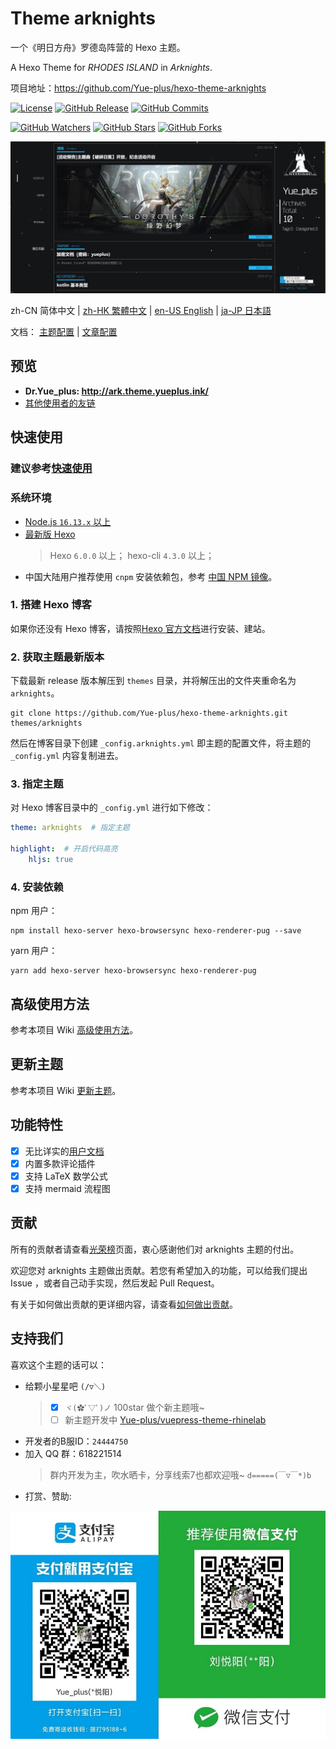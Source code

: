 # Theme arknights

一个《明日方舟》罗德岛阵营的 Hexo 主题。

A Hexo Theme for *RHODES ISLAND* in *Arknights*.

项目地址：<https://github.com/Yue-plus/hexo-theme-arknights>

<a title="License" target="_blank" href="https://github.com/Yue-plus/hexo-theme-arknights/blob/master/LICENSE"><img alt="License" src="https://img.shields.io/github/license/Yue-plus/hexo-theme-arknights.svg?style=flat"></a>
<a title="GitHub Release" target="_blank" href="https://github.com/Yue-plus/hexo-theme-arknights/releases"><img alt="GitHub Release" src="https://img.shields.io/github/v/release/Yue-plus/hexo-theme-arknights?style=flat"></a>
<a title="GitHub Commits" target="_blank" href="https://github.com/Yue-plus/hexo-theme-arknights/commits/master"><img alt="GitHub Commits" src="https://img.shields.io/github/commit-activity/m/Yue-plus/hexo-theme-arknights.svg?style=flat&color=brightgreen&label=commits"></a>

<a title="GitHub Watchers" target="_blank" href="https://github.com/Yue-plus/hexo-theme-arknights/watchers"><img alt="GitHub Watchers" src="https://img.shields.io/github/watchers/Yue-plus/hexo-theme-arknights.svg?label=Watchers&style=social"></a>  <a title="GitHub Stars" target="_blank" href="https://github.com/Yue-plus/hexo-theme-arknights/stargazers"><img alt="GitHub Stars" src="https://img.shields.io/github/stars/Yue-plus/hexo-theme-arknights.svg?label=Stars&style=social"></a>  <a title="GitHub Forks" target="_blank" href="https://github.com/Yue-plus/hexo-theme-arknights/network/members"><img alt="GitHub Forks" src="https://img.shields.io/github/forks/Yue-plus/hexo-theme-arknights.svg?label=Forks&style=social"></a>

![ScreenShot](./demo.jpg)

<p>zh-CN 简体中文  |  <a title="Traditional Chinese" href="README.tc.md">zh-HK 繁體中文</a>  |  <a title="English" href="README.en.md">en-US English</a>  |  <a title="Japanese" href="README.ja.md">ja-JP 日本語</a></p>

<span>文档：</span>
  <a href="https://github.com/Yue-plus/hexo-theme-arknights/wiki">主题配置</a> | 
  <a href="https://hexo.io/zh-cn/docs/front-matter">文章配置</a>

## 预览

- **Dr.Yue_plus: <http://ark.theme.yueplus.ink/>**
- [其他使用者的友链](./friend_Links.md)

## 快速使用

### 建议参考[快速使用](https://github.com/Yue-plus/hexo-theme-arknights/wiki/%E5%BF%AB%E9%80%9F%E4%BD%BF%E7%94%A8)

### 系统环境

- [Node.js `16.13.x` 以上](https://nodejs.org/zh-cn/)
- [最新版 Hexo](https://hexo.io/zh-cn/)
  > Hexo `6.0.0` 以上；
  > hexo-cli `4.3.0` 以上；
- 中国大陆用户推荐使用 `cnpm` 安装依赖包，参考 [中国 NPM 镜像](https://npmmirror.com/)。

### 1. 搭建 Hexo 博客

如果你还没有 Hexo 博客，请按照[Hexo 官方文档](https://hexo.io/zh-cn/docs/)进行安装、建站。

### 2. 获取主题最新版本

下载最新 release 版本解压到 `themes` 目录，并将解压出的文件夹重命名为 `arknights`。

``` shell script
git clone https://github.com/Yue-plus/hexo-theme-arknights.git themes/arknights
```

然后在博客目录下创建 `_config.arknights.yml` 即主题的配置文件，将主题的 `_config.yml` 内容复制进去。

### 3. 指定主题

对 Hexo 博客目录中的 `_config.yml` 进行如下修改：

``` yaml
theme: arknights  # 指定主题

highlight:  # 开启代码高亮
    hljs: true
```

### 4. 安装依赖

npm 用户：
``` shell script 
npm install hexo-server hexo-browsersync hexo-renderer-pug --save
```

yarn 用户：
``` shell script
yarn add hexo-server hexo-browsersync hexo-renderer-pug
```

## 高级使用方法

参考本项目 Wiki [高级使用方法](https://github.com/Yue-plus/hexo-theme-arknights/wiki/%E9%AB%98%E7%BA%A7%E4%BD%BF%E7%94%A8%E6%96%B9%E6%B3%95)。

## 更新主题

参考本项目 Wiki [更新主题](https://github.com/Yue-plus/hexo-theme-arknights/wiki/%E6%9B%B4%E6%96%B0%E4%B8%BB%E9%A2%98)。

## 功能特性

- [x] 无比详实的[用户文档](https://github.com/Yue-plus/hexo-theme-arknights/wiki)
- [x] 内置多款评论插件
- [x] 支持 LaTeX 数学公式
- [x] 支持 mermaid 流程图

## 贡献

所有的贡献者请查看[光荣榜](https://github.com/Yue-plus/hexo-theme-arknights/wiki/%E5%85%89%E8%8D%A3%E6%A6%9C)页面，衷心感谢他们对 arknights 主题的付出。

欢迎您对 arknights 主题做出贡献。若您有希望加入的功能，可以给我们提出 Issue ，或者自己动手实现，然后发起 Pull Request。

有关于如何做出贡献的更详细内容，请查看[如何做出贡献](https://github.com/Yue-plus/hexo-theme-arknights/wiki/%E5%A6%82%E4%BD%95%E5%81%9A%E5%87%BA%E8%B4%A1%E7%8C%AE)。

## 支持我们

喜欢这个主题的话可以：

- 给颗小星星吧 `(/▽＼)`
  > - [x] `ヾ(✿ﾟ▽ﾟ)ノ` 100star 做个新主题哦~
  > - [ ] 新主题开发中 [Yue-plus/vuepress-theme-rhinelab](https://github.com/Yue-plus/vuepress-theme-rhinelab)
- 开发者的B服ID：`24444750`
- 加入 QQ 群：618221514
    > 群内开发为主，吹水晒卡，分享线索7也都欢迎哦~ `d=====(￣▽￣*)b`
- 打赏、赞助:

![收款二维码](./support.jpg)
